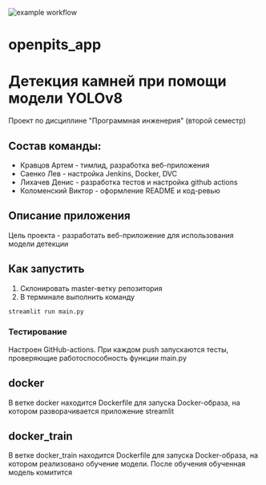 ![example workflow](https://github.com/br4d327/openpits_app/actions/workflows/python-app.yml/badge.svg)

# openpits_app
# Детекция камней при помощи модели YOLOv8


Проект по дисциплине "Программная инженерия" (второй семестр)


## Состав команды:
* Кравцов Артем - тимлид, разработка веб-приложения
* Саенко Лев - настройка Jenkins, Docker, DVC
* Лихачев Денис - разработка тестов и настройка github actions
* Коломенский Виктор - оформление README и код-ревью


## Описание приложения
Цель проекта - разработать веб-приложение для использования модели детекции

## Как запустить
1. Склонировать master-ветку репозитория
2. В терминале выполнить команду
```bash
streamlit run main.py
```

### Тестирование
Настроен GitHub-actions. При каждом push запускаются тесты, проверяющие работоспособность функции main.py

## docker
В ветке docker находится Dockerfile для запуска Docker-образа, на котором разворачивается приложение streamlit

## docker_train
В ветке docker_train находится Dockerfile для запуска Docker-образа, на котором реализовано обучение модели. После обучения обученная модель комитится



